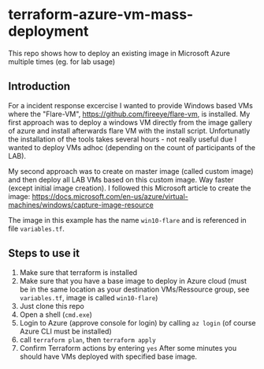 # terraform-azure-vm-mass-deployment
This repo shows how to deploy an existing image in Microsoft Azure multiple times (eg. for lab usage)

## Introduction
For a incident response excercise I wanted to provide Windows based VMs where the "Flare-VM", https://github.com/fireeye/flare-vm, is installed. My first approach was to deploy a windows VM directly from the image gallery of azure and install afterwards flare VM with the install script. Unfortunatly the installation of the tools takes several hours - not really useful due I wanted to deploy VMs adhoc (depending on the count of participants of the LAB).

My second approach was to create on master image (called custom image) and then deploy all LAB VMs based on this custom image. Way faster (except initial image creation). I followed this Microsoft article to create the image: https://docs.microsoft.com/en-us/azure/virtual-machines/windows/capture-image-resource

The image in this example has the name `win10-flare` and is referenced in file `variables.tf`.

## Steps to use it
1. Make sure that terraform is installed
2. Make sure that you have a base image to deploy in Azure cloud (must be in the same location as your destination VMs/Ressource group, see `variables.tf`, image is called `win10-flare`)
3. Just clone this repo
4. Open a shell (`cmd.exe`)
5. Login to Azure (approve console for login) by calling `az login` (of course Azure CLI must be installed)
6. call `terraform plan`, then `terraform apply`
7. Confirm Terraform actions by entering `yes`
After some minutes you should have VMs deployed with specified base image.